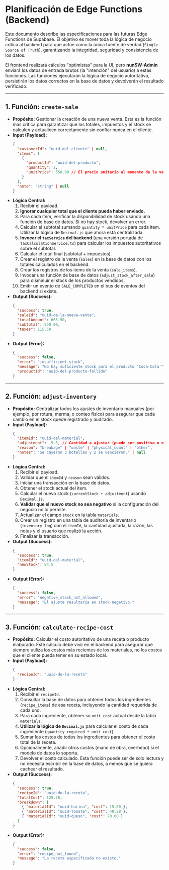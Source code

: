 # Planificación de Edge Functions (Backend)

Este documento describe las especificaciones para las futuras Edge Functions de Supabase. El objetivo es mover toda la lógica de negocio crítica al backend para que actúe como la única fuente de verdad (`Single Source of Truth`), garantizando la integridad, seguridad y consistencia de los datos.

El frontend realizará cálculos "optimistas" para la UI, pero **nunSW-Admin** enviará los datos de entrada brutos (la "intención" del usuario) a estas funciones. Las funciones ejecutarán la lógica de negocio autoritativa, persistirán los datos correctos en la base de datos y devolverán el resultado verificado.

---

## 1. Función: `create-sale`

- **Propósito:** Gestionar la creación de una nueva venta. Esta es la función más crítica para garantizar que los totales, impuestos y el stock se calculen y actualicen correctamente sin confiar nunca en el cliente.
- **Input (Payload):**
  ```json
  {
    "customerId": "uuid-del-cliente" | null,
    "items": [
      {
        "productId": "uuid-del-producto",
        "quantity": 2,
        "unitPrice": 550.00 // El precio unitario al momento de la venta
      }
    ],
    "note": "string" | null
  }
  ```
- **Lógica Central:**
  1. Recibir el payload.
  2. **Ignorar cualquier total que el cliente pueda haber enviado.**
  3. Para cada item, verificar la disponibilidad de stock usando una función de base de datos. Si no hay stock, devolver un error.
  4. Calcular el subtotal sumando `quantity * unitPrice` para cada item. Utilizar la lógica de `Decimal.js` que ahora está centralizada.
  5. **Invocar el `taxService` del backend** (una versión portada de `taxCalculationService.ts`) para calcular los impuestos autoritativos sobre el subtotal.
  6. Calcular el total final (subtotal + impuestos).
  7. Crear el registro de la venta (`sales`) en la base de datos con los totales calculados en el backend.
  8. Crear los registros de los items de la venta (`sale_items`).
  9. Invocar una función de base de datos (`adjust_stock_after_sale`) para disminuir el stock de los productos vendidos.
  10. Emitir un evento de `SALE_COMPLETED` en el bus de eventos del backend si existe.
- **Output (Success):**
  ```json
  {
    "success": true,
    "saleId": "uuid-de-la-nueva-venta",
    "totalAmount": 665.50,
    "subtotal": 550.00,
    "taxes": 115.50
  }
  ```
- **Output (Error):**
  ```json
  {
    "success": false,
    "error": "insufficient_stock",
    "message": "No hay suficiente stock para el producto 'Coca-Cola'",
    "productId": "uuid-del-producto-fallido"
  }
  ```

---

## 2. Función: `adjust-inventory`

- **Propósito:** Centralizar todos los ajustes de inventario manuales (por ejemplo, por rotura, merma, o conteo físico) para asegurar que cada cambio en el stock quede registrado y auditado.
- **Input (Payload):**
  ```json
  {
    "itemId": "uuid-del-material",
    "adjustment": -5.5, // Cantidad a ajustar (puede ser positiva o negativa)
    "reason": "breakage" | "waste" | "physical_count" | "other",
    "notes": "Se cayeron 3 botellas y 2 se vencieron." | null
  }
  ```
- **Lógica Central:**
  1. Recibir el payload.
  2. Validar que el `itemId` y `reason` sean válidos.
  3. Iniciar una transacción en la base de datos.
  4. Obtener el stock actual del item.
  5. Calcular el nuevo stock (`currentStock + adjustment`) usando `Decimal.js`.
  6. **Validar que el nuevo stock no sea negativo** si la configuración del negocio no lo permite.
  7. Actualizar el campo `stock` en la tabla `materials`.
  8. Crear un registro en una tabla de auditoría de inventario (`inventory_log`) con el `itemId`, la cantidad ajustada, la razón, las notas y el usuario que realizó la acción.
  9. Finalizar la transacción.
- **Output (Success):**
  ```json
  {
    "success": true,
    "itemId": "uuid-del-material",
    "newStock": 94.5
  }
  ```
- **Output (Error):**
  ```json
  {
    "success": false,
    "error": "negative_stock_not_allowed",
    "message": "El ajuste resultaría en stock negativo."
  }
  ```

---

## 3. Función: `calculate-recipe-cost`

- **Propósito:** Calcular el costo autoritativo de una receta o producto elaborado. Este cálculo debe vivir en el backend para asegurar que siempre utiliza los costos más recientes de los materiales, no los costos que el cliente pueda tener en su estado local.
- **Input (Payload):**
  ```json
  {
    "recipeId": "uuid-de-la-receta"
  }
  ```
- **Lógica Central:**
  1. Recibir el `recipeId`.
  2. Consultar la base de datos para obtener todos los ingredientes (`recipe_items`) de esa receta, incluyendo la cantidad requerida de cada uno.
  3. Para cada ingrediente, obtener su `unit_cost` actual desde la tabla `materials`.
  4. **Utilizar la lógica de `Decimal.js`** para calcular el costo de cada ingrediente (`quantity_required * unit_cost`).
  5. Sumar los costos de todos los ingredientes para obtener el costo total de la receta.
  6. Opcionalmente, añadir otros costos (mano de obra, overhead) si el modelo de datos lo soporta.
  7. Devolver el costo calculado. Esta función puede ser de solo lectura y no necesita escribir en la base de datos, a menos que se quiera cachear el resultado.
- **Output (Success):**
  ```json
  {
    "success": true,
    "recipeId": "uuid-de-la-receta",
    "totalCost": 125.78,
    "breakdown": [
      { "materialId": "uuid-harina", "cost": 15.50 },
      { "materialId": "uuid-tomate", "cost": 40.28 },
      { "materialId": "uuid-queso", "cost": 70.00 }
    ]
  }
  ```
- **Output (Error):**
  ```json
  {
    "success": false,
    "error": "recipe_not_found",
    "message": "La receta especificada no existe."
  }
  ```
